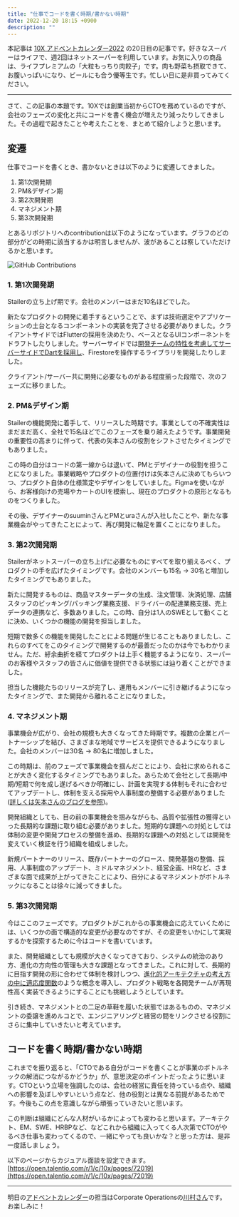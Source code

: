 ```yaml
---
title: "仕事でコードを書く時期/書かない時期"
date: 2022-12-20 18:15 +0900
description: ""
---
```


本記事は [10X アドベントカレンダー2022](https://www.notion.so/9dafcb8ca4114804a78e4354e062ff64) の20日目の記事です。好きなスーパーはライフで、週2回はネットスーパーを利用しています。お気に入りの商品は、ライフプレミアムの「大粒もっちり肉餃子」です。肉も野菜も摂取できて、お腹いっぱいになり、ビールにも合う優等生です。忙しい日に是非買ってみてください。

---

さて、この記事の本題です。10Xでは創業当初からCTOを務めているのですが、会社のフェーズの変化と共にコードを書く機会が増えたり減ったりしてきました。その過程で起きたことや考えたことを、まとめて紹介しようと思います。

## 変遷

仕事でコードを書くとき、書かないときは以下のように変遷してきました。

1. 第1次開発期
2. PM&デザイン期
3. 第2次開発期
4. マネジメント期
5. 第3次開発期

とあるリポジトリへのcontributionは以下のようになっています。グラフのどの部分がどの時期に該当するかは明言しませんが、波があることは察していただけるかと思います。

![GitHub Contributions](https://i.imgur.com/xNvqHaq.png)

### 1. 第1次開発期

Stailerの立ち上げ期です。会社のメンバーはまだ10名ほどでした。

新たなプロダクトの開発に着手するということで、まずは技術選定やアプリケーションの土台となるコンポーネントの実装を完了させる必要がありました。クライアントサイドではFlutterの採用を決めたり、ベースとなるUIコンポーネントをドラフトしたりしました。サーバーサイドでは[開発チームの特性を考慮してサーバーサイドでDartを採用し](https://type.jp/et/feature/15075/)、Firestoreを操作するライブラリを開発したりしました。

クライアント/サーバー共に開発に必要なものがある程度揃った段階で、次のフェーズに移りました。

### 2. PM&デザイン期

Stailerの機能開発に着手して、リリースした時期です。事業としての不確実性はまだまだ高く、全社で15名ほどでこのフェーズを乗り越えたようです。事業開発の重要性の高まりに伴って、代表の矢本さんの役割をシフトさせたタイミングでもありました。

この時の自分はコードの第一線からは退いて、PMとデザイナーの役割を担うことになりました。事業戦略やプロダクトの位置付けは矢本さんに決めてもらいつつ、プロダクト自体の仕様策定やデザインをしていました。Figmaを使いながら、お客様向けの売場やカートのUIを模索し、現在のプロダクトの原形となるものをつくりました。

その後、デザイナーのsuuminさんとPMとuraさんが入社したことや、新たな事業機会がやってきたことによって、再び開発に軸足を置くことになりました。

### 3. 第2次開発期

Stailerがネットスーパーの立ち上げに必要なものにすべてを取り揃えるべく、プロダクトの手を広げたタイミングです。会社のメンバーも15名 → 30名と増加したタイミングでもありました。

新たに開発するものは、商品マスターデータの生成、注文管理、決済処理、店舗スタッフのピッキング/パッキング業務支援、ドライバーの配達業務支援、売上データの連携など、多数ありました。この時、自分は1人のSWEとして動くことに決め、いくつかの機能の開発を担当しました。

短期で数多くの機能を開発したことによる問題が生じることもありましたし、これらのすべてをこのタイミングで開発するのが最善だったのかは今でもわかりません。ただ、紆余曲折を経てプロダクトは上手く機能するようになり、スーパーのお客様やスタッフの皆さんに価値を提供できる状態には辿り着くことができました。

担当した機能たちのリリースが完了し、運用もメンバーに引き継げるようになったタイミングで、また開発から離れることになりました。

### 4. マネジメント期

事業機会が広がり、会社の規模も大きくなってきた時期です。複数の企業とパートナーシップを結び、さまざまな地域でサービスを提供できるようになりました。会社のメンバーは30名 → 80名に増加しました。

この時期は、前のフェーズで事業機会を掴んだことにより、会社に求められることが大きく変化するタイミングでもありました。あらためて会社として長期/中期/短期で何を成し遂げるべきか明確にし、計画を実現する体制もそれに合わせてアップデートし、体制を支える採用や人事制度の整備する必要がありました([詳しくは矢本さんのブログを参照](https://yamotty.tokyo/post/20221003))。

開発組織としても、目の前の事業機会を掴みながらも、品質や拡張性の獲得といった長期的な課題に取り組む必要がありました。短期的な課題への対処としては体制の変更や開発プロセスの整備を進め、長期的な課題への対処としては開発を変えていく検証を行う組織を組成しました。

新規パートナーのリリース、既存パートナーのグロース、開発基盤の整備、採用、人事制度のアップデート、ミドルマネジメント、経営企画、HRなど、さまざまな面で成果が上がってきたことにより、自分によるマネジメントがボトルネックになることは徐々に減ってきました。

### 5. 第3次開発期

今はここのフェーズです。プロダクトがこれからの事業機会に応えていくためには、いくつかの面で構造的な変更が必要なのですが、その変更をいかにして実現するかを探索するために今はコードを書いています。

また、開発組織としても規模が大きくなってきており、システムの統治のあり方、進化の方向性の管理も大きな課題となってきました。これに対して、長期的に目指す開発の形に合わせて体制を検討しつつ、[進化的アーキテクチャの考え方の中に適応度関数](https://www.oreilly.com/library/view/untitled/9784873118567/ch02.xhtml)のような概念を導入し、プロダクト戦略を各開発チームが再現性高く実装できるようにすることにも挑戦しようとしています。

引き続き、マネジメントとの二足の草鞋を履いた状態ではあるものの、マネジメントの委譲を進めルコとで、エンジニアリングと経営の間をリンクさせる役割にさらに集中していきたいと考えています。

## コードを書く時期/書かない時期

これまでを振り返ると、「CTOである自分がコードを書くことが事業のボトルネックの解消につながるかどうか」が、意思決定のポイントだったように思います。CTOという立場を強調したのは、会社の経営に責任を持っている点や、組織への影響を及ぼしやすいという点など、他の役割とは異なる前提があるためです。今後もこの点を意識しながら頑張っていきたいと思います。

この判断は組織にどんな人材がいるかによっても変わると思います。アーキテクト、EM、SWE、HRBPなど、などこれから組織に入ってくる人次第でCTOがやるべき仕事も変わってくるので、一緒にやっても良いかな？と思った方は、是非一度話しましょう。

以下のページからカジュアル面談を設定できます。
[https://open.talentio.com/r/1/c/10x/pages/72019](https://open.talentio.com/r/1/c/10x/pages/72019)

---

明日の[アドベントカレンダー](https://www.notion.so/9dafcb8ca4114804a78e4354e062ff64)の担当はCorporate Operationsの[川村さん](https://twitter.com/mu_yk521)です。お楽しみに！